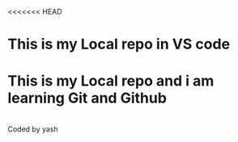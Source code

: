 <<<<<<< HEAD
# This is my Local repo in VS code
# This is my Local repo and i am learning Git and Github
<br>
Coded by yash

